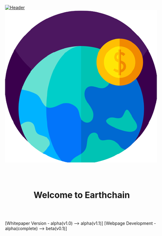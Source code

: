 [![Header](https://raw.githubusercontent.com/MartinHeinz/<OWNER>/<OWNER>/readme_header.png "Header")](https://some-url.dev/)
![GitHub Logo](/Images/transparent_logo.png)

<br><br>
<center>
  <h1>Welcome to Earthchain</h1>
</center>
<br><br>

[Whitepaper Version - alpha(v1.0) --> alpha(v1.1)]
[Webpage Development - alpha(complete) --> beta(v0.1)]
